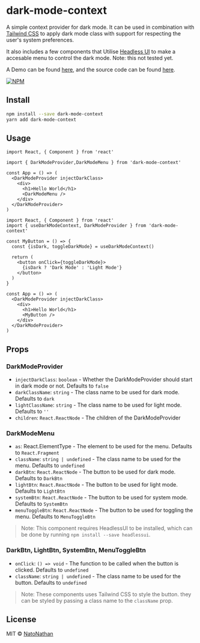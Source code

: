 # dark-mode-context

A simple context provider for dark mode. It can be used in combination with [Tailwind CSS](https://tailwindcss.com/) to apply dark mode class with support for respecting the user's system preferences.

It also includes a few components that Utilise [Headless UI](https://headlessui.dev/) to make a accesable menu to control the dark mode. Note: this not tested yet. 

A Demo can be found [here](natonathan.github.io/dark-mode-context/), and the source code can be found [here](./example/).

[![NPM](https://img.shields.io/npm/v/dark-mode-context.svg)](https://www.npmjs.com/package/dark-mode-context)

## Install

```bash
npm install --save dark-mode-context
yarn add dark-mode-context
```

## Usage

```tsx
import React, { Component } from 'react'

import { DarkModeProvider,DarkModeMenu } from 'dark-mode-context'

const App = () => (
  <DarkModeProvider injectDarkClass>
    <div>
      <h1>Hello World</h1>
      <DarkModeMenu />
    </div>
  </DarkModeProvider>
)
```

```tsx
import React, { Component } from 'react'
import { useDarkModeContext, DarkModeProvider } from 'dark-mode-context'

const MyButton = () => {
  const {isDark, toggleDarkMode} = useDarkModeContext()

  return (
    <button onClick={toggleDarkMode}>
      {isDark ? 'Dark Mode' : 'Light Mode'}
    </button>
  )
}

const App = () => (
  <DarkModeProvider injectDarkClass>
    <div>
      <h1>Hello World</h1>
      <MyButton />
    </div>
  </DarkModeProvider>
)
```

## Props

### DarkModeProvider

- `injectDarkClass`: `boolean` - Whether the DarkModeProvider should start in dark mode or not. Defaults to `false`
- `darkClassName`: `string` - The class name to be used for dark mode. Defaults to `dark`
- `lightClassName`: `string` - The class name to be used for light mode. Defaults to `''`
- `children`: `React.ReactNode` - The children of the DarkModeProvider

### DarkModeMenu

- `as`: React.ElementType - The element to be used for the menu. Defaults to `React.Fragment`
- `className`: `string | undefined` - The class name to be used for the menu. Defaults to `undefined`
- `darkBtn`: `React.ReactNode` - The button to be used for dark mode. Defaults to `DarkBtn`
- `lightBtn`: `React.ReactNode` - The button to be used for light mode. Defaults to `LightBtn`
- `systemBtn`: `React.ReactNode` - The button to be used for system mode. Defaults to `SystemBtn`
- `menuToggleBtn`: `React.ReactNode` - The button to be used for toggling the menu. Defaults to `MenuToggleBtn`

> Note: This component requires HeadlessUI to be installed, which can be done by running `npm install --save headlessui`.

### DarkBtn, LightBtn, SystemBtn, MenuToggleBtn

- `onClick`: `() => void` - The function to be called when the button is clicked. Defaults to `undefined`
- `className`: `string | undefined` - The class name to be used for the button. Defaults to `undefined`

> Note: These components uses Tailwind CSS to style the button. they can be styled by passing a class name to the `className` prop.

## License

MIT © [NatoNathan](https://github.com/NatoNathan)

